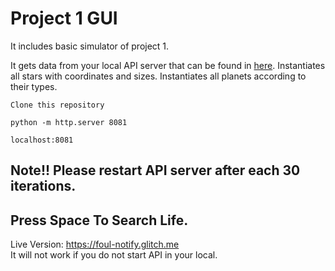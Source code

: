 Project 1 GUI 
=================

It includes basic simulator of project 1.

It gets data from your local API server that can be found in <a href="https://github.com/Omerdogan3/project-1-API">here</a>.
Instantiates all stars with coordinates and sizes.
Instantiates all planets according to their types.

```
Clone this repository
```
```
python -m http.server 8081
```
```
localhost:8081
```

## Note!! Please restart API server after each 30 iterations.
## Press Space To Search Life.

Live Version: https://foul-notify.glitch.me </br>
It will not work if you do not start API in your local.
